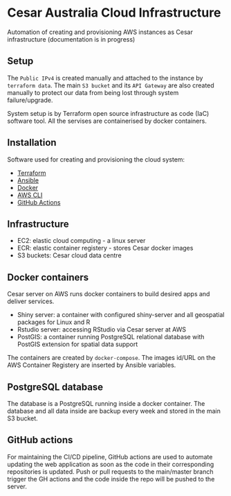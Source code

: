 # Cesar Australia Cloud Infrastructure

Automation of creating and provisioning AWS instances as Cesar infrastructure (documentation is in progress)

## Setup

The `Public IPv4` is created manually and attached to the instance by `terraform data`. The main `S3 bucket` and its `API Gateway` are also created manually to protect our data from being lost through system failure/upgrade.



System setup is by Terraform open source infrastructure as code (IaC) software tool. All the servises are containerised by docker containers.


## Installation
Software used for creating and provisioning the cloud system:

- [Terraform](https://www.terraform.io/)
- [Ansible](https://www.ansible.com/)
- [Docker](https://docs.docker.com/get-docker/)
- [AWS CLI](https://aws.amazon.com/cli/)
- [GitHub Actions](https://github.com/features/actions)


## Infrastructure

- EC2: elastic cloud computing - a linux server
- ECR: elastic container registery - stores Cesar docker images
- S3 buckets: Cesar cloud data centre

## Docker containers

Cesar server on AWS runs docker containers to build desired apps and deliver services.

- Shiny server: a container with configured shiny-server and all geospatial packages for Linux and R
- Rstudio server: accessing RStudio via Cesar server at AWS
- PostGIS: a container running PostgreSQL relational database with PostGIS extension for spatial data support 

The containers are created by `docker-compose`. The images id/URL on the AWS Container Registery are inserted by Ansible variables.

## PostgreSQL database
The database is a PostgreSQL running inside a docker container. The database and all data inside are backup every week and stored in the main S3 bucket.

## GitHub actions
For maintaining the CI/CD pipeline, GitHub actions are used to automate updating the web application as soon as the code in their corresponding repositories is updated. Push or pull requests to the main/master branch trigger the GH actions and the code inside the repo will be pushed to the server.
